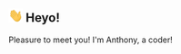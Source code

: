 ## <img src="https://github.com/anwyho/static/blob/a813b8973782993898b8996b79384d4f8b1b0c0e/waving_hand_emoji.gif" alt="gif of waving hand" width="25px"> Heyo!

Pleasure to meet you! I'm Anthony, a coder!
